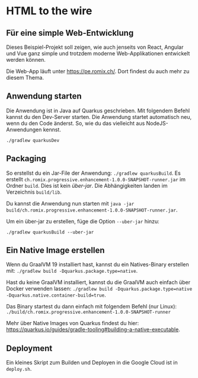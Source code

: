 # HTML to the wire

## Für eine simple Web-Entwicklung

Dieses Beispiel-Projekt soll zeigen, wie auch jenseits von React, Angular und Vue ganz simple und 
trotzdem moderne Web-Applikationen entwickelt werden können.

Die Web-App läuft unter https://pe.romix.ch/. Dort findest du auch mehr zu diesem Thema.  

## Anwendung starten

Die Anwendung ist in Java auf Quarkus geschrieben. Mit folgendem Befehl kannst du den Dev-Server
starten. Die Anwendung startet automatisch neu, wenn du den Code änderst. So, wie du das vielleicht 
aus NodeJS-Anwendungen kennst.

```
./gradlew quarkusDev
```

## Packaging

So erstellst du ein Jar-File der Anwendung: `./gradlew quarkusBuild`.
Es erstellt `ch.romix.progressive.enhancement-1.0.0-SNAPSHOT-runner.jar` im Ordner `build`.
Dies ist kein _über-jar_. Die Abhängigkeiten landen im Verzeichnis `build/lib`.

Du kannst die Anwendung nun starten mit `java -jar build/ch.romix.progressive.enhancement-1.0.0-SNAPSHOT-runner.jar`.

Um ein über-jar zu erstellen, füge die Option `--uber-jar` hinzu:
```
./gradlew quarkusBuild --uber-jar
```

## Ein Native Image erstellen

Wenn du GraalVM 19 installiert hast, kannst du ein Natives-Binary erstellen mit: `./gradlew build -Dquarkus.package.type=native`.

Hast du keine GraalVM installiert, kannst du die GraalVM auch einfach über Docker verwenden lassen: `./gradlew build -Dquarkus.package.type=native -Dquarkus.native.container-build=true`.

Das Binary startest du dann einfach mit folgendem Befehl (nur Linux): `./build/ch.romix.progressive.enhancement-1.0.0-SNAPSHOT-runner`

Mehr über Native Images von Quarkus findest du hier: https://quarkus.io/guides/gradle-tooling#building-a-native-executable.

## Deployment

Ein kleines Skript zum Builden und Deployen in die Google Cloud ist in `deploy.sh`.